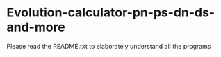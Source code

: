 # Evolution-calculator-pn-ps-dn-ds-and-more
Please read the README.txt to elaborately understand  all the programs
